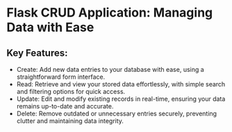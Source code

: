 # Flask CRUD Application: Managing Data with Ease

## Key Features:

* Create: Add new data entries to your database with ease, using a straightforward form interface.
* Read: Retrieve and view your stored data effortlessly, with simple search and filtering options for quick access.
* Update: Edit and modify existing records in real-time, ensuring your data remains up-to-date and accurate.
* Delete: Remove outdated or unnecessary entries securely, preventing clutter and maintaining data integrity.
